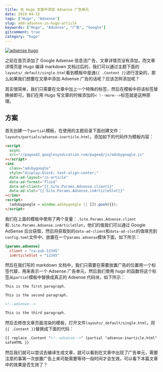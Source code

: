 ```yaml
---
title: 在 Hugo 文章中添加 Adsense 广告单元
date: 2019-04-15
tags: ["Hugo", "Adsense"]
slug: add-adsense-in-hugo-article
keywords: ["Hugo", "Adsense", "广告", "Google"]
gitcomment: true
category: "hugo"
---
```


[![adsense hugo](https://picdn.youdianzhishi.com/images/Lu3u0b.jpg)](/post/add-adsense-in-hugo-article/)

之前在首页添加了 Google Adsense 信息流广告，文章详情页没有添加，而文章详情页是 Hugo 编译 markdown 文档过后的，我们可以通过主题下面的`layouts/_default/single.html`看到模板中是通`{{ .Content }}`进行渲染的，那么如果我们想要在文章中添加 Adsense 广告的话呢？应该怎样添加呢？

其实很简单，我们只需要在文章中加上一个特殊的标签，然后在模板中将该标签替换掉即可。我们在用 Hugo 写文章的时候添加的`< !--more-->`标签就是这种原理。

<!--more-->

## 方案

首先创建一个`partial`模板，在使用的主题目录下面创建文件：`layouts/partials/adsense-inarticle.html`，添加如下的代码作为模板内容：

```html
<script
  async
  src="//pagead2.googlesyndication.com/pagead/js/adsbygoogle.js"
></script>
<ins
  class="adsbygoogle"
  style="display:block; text-align:center;"
  data-ad-layout="in-article"
  data-ad-format="fluid"
  data-ad-client="{{.Site.Params.Adsense.client}}"
  data-ad-slot="{{.Site.Params.Adsense.inArticleSlot}}"
></ins>
<script>
  (adsbygoogle = window.adsbygoogle || []).push({});
</script>
```

<!--adsense-text-->

我们在上面的模板中使用了两个变量：`.Site.Params.Adsense.client`和`.Site.Params.Adsense.inArticleSlot`，他们的值我们可以通过 Google AdSense 后台获取，然后将获取到的`data-ad-client`和`data-ad-slot`的值填充到`config.toml`文件中，放置在一个`params.adsense`模块下面，如下所示：

```toml
[params.adsense]
  client = "ca-pub-12345"
  inArticleSlot = "12345"
```

然后在我们写的 markdown 文档中，我们只需要在需要放置广告的位置用一个标签代替，用来表示一个 Adsense 广告单元，然后我们使用 hugo 的函数将这个标签从`partial`模板中替换成真正的 Adsense 代码块，如下所示：

```markdown
This is the first paragraph.

This is the second paragraph.

<!--adsense-->

This is the third paragraph.
```

<!--adsense-->

然后去修改文章页面渲染的模板，打开文件`layouts/_default/single.html`，将`{{ .Content }}`替换成下面的代码：

```html
{{ replace .Content "<!--adsense-->" (partial "adsense-inarticle.html" .) |
safeHTML }}
```

然后我们就可以尝试去编译生成文章，就可以看到在文章中出现了广告单元，需要注意的事第一次放置广告上来可能需要等待一段时间才会生效。可以看下本篇文章中的效果是否生效了？

<!--adsense-self-->
